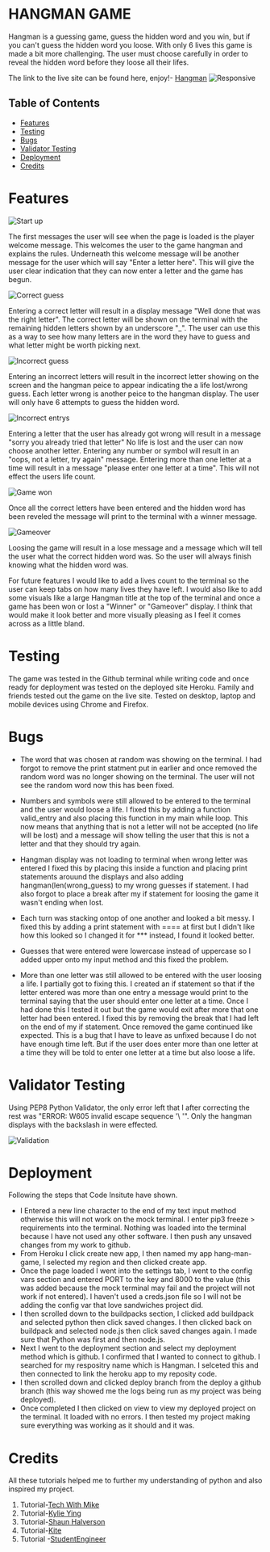 # HANGMAN GAME

Hangman is a guessing game, guess the hidden word and you win, but if you can't guess the hidden word you loose. With only 6 lives this game is made a bit more challenging. The user must choose carefully in order to reveal the hidden word before they loose all their lifes.

The link to the live site can be found here, enjoy!- [Hangman](https://hang-man-game.herokuapp.com/)
![Responsive](assets/images/all-screens.png)

## Table of Contents  
* [Features](#features)  
* [Testing](#testing)
* [Bugs](#bugs)
* [Validator Testing](#validator-testing)
* [Deployment](#deployment)
* [Credits](#credits)

# Features
![Start up](assets/images/start-up-screen.png)

The first messages the user will see when the page is loaded is the player welcome message. This welcomes the user to the game hangman and explains the rules. 
Underneath this welcome message will be another message for the user which will say "Enter a letter here". This will give the user clear indication that they can now enter a letter and the game has begun.  

![Correct guess](assets/images/correct-entry.png)

Entering a correct letter will result in a display message "Well done that was the right letter". The correct letter will be shown on the terminal with the remaining hidden letters shown by an underscore "_". The user can use this as a way to see how many letters are in the word they have to guess and what letter might be worth picking next.

![Incorrect guess](assets/images/incorrect-letter.png)

Entering an incorrect letters will result in the incorrect letter showing on the screen and the hangman peice to appear indicating the a life lost/wrong guess. Each letter wrong is another peice to the hangman display. The user will only have 6 attempts to guess the hidden word.

![Incorrect entrys](assets/images/incorrect-entry.png)

Entering a letter that the user has already got wrong will result in a message "sorry you already tried that letter" No life is lost and the user can now choose another letter.
Entering any number or symbol will result in an "oops, not a letter, try again" message. Entering more than one letter at a time will result in a message "please enter one letter at a time". This will not effect the users life count.

![Game won](assets/images/win-game.png)

Once all the correct letters have been entered and the hidden word has been reveled the message will print to the terminal with a winner message.

![Gameover](assets/images/gameover.png)

Loosing the game will result in a lose message and a message which will tell the user what the correct hidden word was. So the user will always finish knowing what the hidden word was. 

For future features I would like to add a lives count to the terminal so the user can keep tabs on how many lives they have left. 
I would also like to add some visuals like a large Hangman title at the top of the terminal and once a game has been won or lost a "Winner" or "Gameover" display. I think that would make it look better and more visually pleasing as I feel it comes across as a little bland.


# Testing
The game was tested in the Github terminal while writing code and once ready for deployment was tested on the deployed site Heroku. Family and friends tested out the game on the live site. Tested on desktop, laptop and mobile devices using Chrome and Firefox.

# Bugs
* The word that was chosen at random was showing on the terminal. I had forgot to remove the print statment put in earlier and once removed the random word was no longer showing on the terminal. The user will not see the random word now this has been fixed.

* Numbers and symbols were still allowed to be entered to the terminal and the user would loose a life. I fixed this by adding a function valid_entry and also placing this function in my main while loop. This now means that anything that is not a letter will not be accepted (no life will be lost) and a message will show telling the user that this is not a letter and that they should try again.

* Hangman display was not loading to terminal when wrong letter was entered I fixed this by placing this inside a function and placing print statements arouund the displays and also adding hangman(len(wrong_guess) to my wrong guesses if statement. I had also forgot to place a break after my if statement for loosing the game it wasn't ending when lost. 

* Each turn was stacking ontop of one another and looked a bit messy. I fixed this by adding a print statement with ==== at first but I didn't like how this looked so I changed it for *** instead, I found it looked better.

* Guesses that were entered were lowercase instead of uppercase so I added upper onto my input method and this fixed the problem.

* More than one letter was still allowed to be entered with the user loosing a life. I partially got to fixing this. I created an if statement so that if the letter entered was more than one entry a message would print to the terminal saying that the user should enter one letter at a time. Once I had done this I tested it out but the game would exit after more that one letter had been entered. I fixed this by removing the break that I had left on the end of my if statement. Once removed the game continued like expected. This is a bug that I have to leave as unfixed because I do not have enough time left. But if the user does enter more than one letter at a time they will be told to enter one letter at a time but also loose a life.


# Validator Testing
Using PEP8 Python Validator, the only error left that I after correcting the rest was "ERROR: W605 invalid escape sequence '\ '". Only the hangman displays with the backslash in were effected.

![Validation](assets/images/validating.png)

# Deployment
Following the steps that Code Insitute have shown.
* I Entered a new line character to the end of my text input method otherwise this will not work on the mock terminal. I enter pip3 freeze > requirements into the terminal. Nothing was loaded into the terminal because I have not used any other software. I then push any unsaved changes from my work to github.
* From Heroku I click create new app, I then named my app hang-man-game, I selected my region and then clicked create app.
* Once the page loaded I went into the settings tab, I went to the config vars section and entered PORT to the key and 8000 to the value (this was added because the mock terminal may fail and the project will not work if not entered). I haven't used a creds.json file so I will not be adding the config var that love sandwiches project did.
* I then scrolled down to the buildpacks section, I clicked add buildpack and selected python then click saved changes. I then clicked back on buildpack and selected node.js then click saved changes again. I made sure that Python was first and then node.js.
* Next I went to the deployment section and select my deployment method which is github. I confirmed that I wanted to connect to github. I searched for my respositry name which is Hangman. I selceted this and then connected to link the heroku app to my reposity code.
* I then scrolled down and clicked deploy branch from the deploy a github branch (this way showed me the logs being run as my project was being deployed). 
* Once completed I then clicked on view to view my deployed project on the terminal.
It loaded with no errors. I then tested my project making sure everything was working as it should and it was.


# Credits
All these tutorials helped me to further my understanding of python and also inspired my project.

1. Tutorial-[Tech With Mike](https://www.youtube.com/channel/UCnvj-t_xNcB0ap82KoEm8mQ)
2. Tutorial-[Kylie Ying](https://www.youtube.com/watch?v=cJJTnI22IF8)
3. Tutorial-[Shaun Halverson](https://www.youtube.com/watch?v=pFvSb7cb_Us)
4. Tutorial-[Kite](https://www.youtube.com/watch?v=m4nEnsavl6w)
5. Tutorial -[StudentEngineer](https://www.youtube.com/watch?v=TWLD2OKmSCQ)